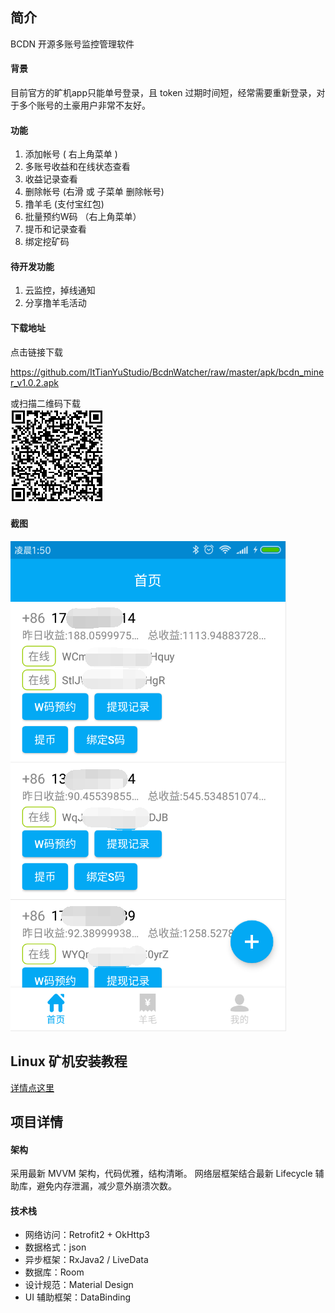 ## 简介 ##
BCDN 开源多账号监控管理软件

#### 背景 ####
目前官方的旷机app只能单号登录，且 token 过期时间短，经常需要重新登录，对于多个账号的土豪用户非常不友好。


#### 功能 ####

1. 添加帐号 ( 右上角菜单 )
2. 多账号收益和在线状态查看
3. 收益记录查看 
4. 删除帐号 (右滑 或 子菜单 删除帐号)
5. 撸羊毛 (支付宝红包)
6. 批量预约W码 （右上角菜单）
7. 提币和记录查看
8. 绑定挖矿码

#### 待开发功能 ####
1. 云监控，掉线通知
2. 分享撸羊毛活动


#### 下载地址 ####

点击链接下载

https://github.com/ItTianYuStudio/BcdnWatcher/raw/master/apk/bcdn_miner_v1.0.2.apk

或扫描二维码下载<br/>
![](./apk/bcdn_miner_v1.0.2.png)


#### 截图 ####

![](./screenshot/index.png)


## Linux 矿机安装教程 ##

[详情点这里](./minerInstall/README.md)


## 项目详情 ##

#### 架构 ####

采用最新 MVVM 架构，代码优雅，结构清晰。
网络层框架结合最新 Lifecycle 辅助库，避免内存泄漏，减少意外崩溃次数。


#### 技术栈 ####

* 网络访问：Retrofit2 + OkHttp3
* 数据格式：json
* 异步框架：RxJava2 / LiveData
* 数据库：Room
* 设计规范：Material Design
* UI 辅助框架：DataBinding

